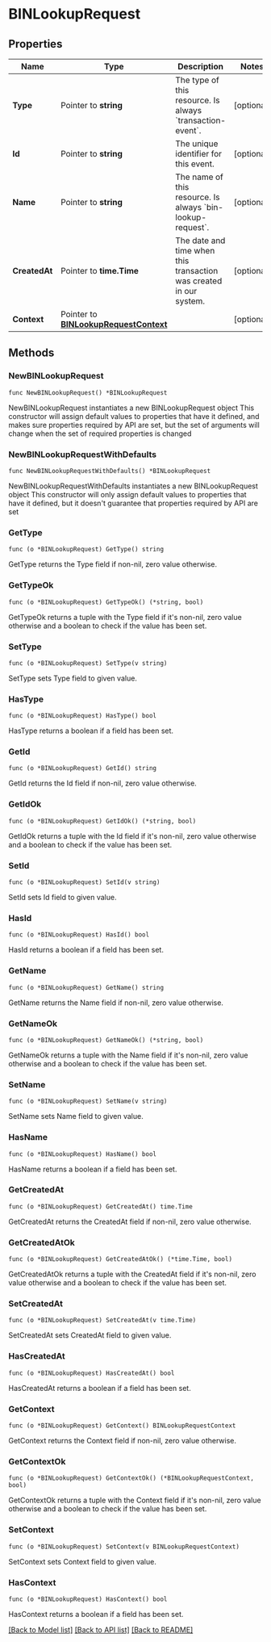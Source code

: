 # BINLookupRequest

## Properties

Name | Type | Description | Notes
------------ | ------------- | ------------- | -------------
**Type** | Pointer to **string** | The type of this resource. Is always &#x60;transaction-event&#x60;. | [optional] 
**Id** | Pointer to **string** | The unique identifier for this event. | [optional] 
**Name** | Pointer to **string** | The name of this resource. Is always &#x60;bin-lookup-request&#x60;. | [optional] 
**CreatedAt** | Pointer to **time.Time** | The date and time when this transaction was created in our system. | [optional] 
**Context** | Pointer to [**BINLookupRequestContext**](BINLookupRequestContext.md) |  | [optional] 

## Methods

### NewBINLookupRequest

`func NewBINLookupRequest() *BINLookupRequest`

NewBINLookupRequest instantiates a new BINLookupRequest object
This constructor will assign default values to properties that have it defined,
and makes sure properties required by API are set, but the set of arguments
will change when the set of required properties is changed

### NewBINLookupRequestWithDefaults

`func NewBINLookupRequestWithDefaults() *BINLookupRequest`

NewBINLookupRequestWithDefaults instantiates a new BINLookupRequest object
This constructor will only assign default values to properties that have it defined,
but it doesn't guarantee that properties required by API are set

### GetType

`func (o *BINLookupRequest) GetType() string`

GetType returns the Type field if non-nil, zero value otherwise.

### GetTypeOk

`func (o *BINLookupRequest) GetTypeOk() (*string, bool)`

GetTypeOk returns a tuple with the Type field if it's non-nil, zero value otherwise
and a boolean to check if the value has been set.

### SetType

`func (o *BINLookupRequest) SetType(v string)`

SetType sets Type field to given value.

### HasType

`func (o *BINLookupRequest) HasType() bool`

HasType returns a boolean if a field has been set.

### GetId

`func (o *BINLookupRequest) GetId() string`

GetId returns the Id field if non-nil, zero value otherwise.

### GetIdOk

`func (o *BINLookupRequest) GetIdOk() (*string, bool)`

GetIdOk returns a tuple with the Id field if it's non-nil, zero value otherwise
and a boolean to check if the value has been set.

### SetId

`func (o *BINLookupRequest) SetId(v string)`

SetId sets Id field to given value.

### HasId

`func (o *BINLookupRequest) HasId() bool`

HasId returns a boolean if a field has been set.

### GetName

`func (o *BINLookupRequest) GetName() string`

GetName returns the Name field if non-nil, zero value otherwise.

### GetNameOk

`func (o *BINLookupRequest) GetNameOk() (*string, bool)`

GetNameOk returns a tuple with the Name field if it's non-nil, zero value otherwise
and a boolean to check if the value has been set.

### SetName

`func (o *BINLookupRequest) SetName(v string)`

SetName sets Name field to given value.

### HasName

`func (o *BINLookupRequest) HasName() bool`

HasName returns a boolean if a field has been set.

### GetCreatedAt

`func (o *BINLookupRequest) GetCreatedAt() time.Time`

GetCreatedAt returns the CreatedAt field if non-nil, zero value otherwise.

### GetCreatedAtOk

`func (o *BINLookupRequest) GetCreatedAtOk() (*time.Time, bool)`

GetCreatedAtOk returns a tuple with the CreatedAt field if it's non-nil, zero value otherwise
and a boolean to check if the value has been set.

### SetCreatedAt

`func (o *BINLookupRequest) SetCreatedAt(v time.Time)`

SetCreatedAt sets CreatedAt field to given value.

### HasCreatedAt

`func (o *BINLookupRequest) HasCreatedAt() bool`

HasCreatedAt returns a boolean if a field has been set.

### GetContext

`func (o *BINLookupRequest) GetContext() BINLookupRequestContext`

GetContext returns the Context field if non-nil, zero value otherwise.

### GetContextOk

`func (o *BINLookupRequest) GetContextOk() (*BINLookupRequestContext, bool)`

GetContextOk returns a tuple with the Context field if it's non-nil, zero value otherwise
and a boolean to check if the value has been set.

### SetContext

`func (o *BINLookupRequest) SetContext(v BINLookupRequestContext)`

SetContext sets Context field to given value.

### HasContext

`func (o *BINLookupRequest) HasContext() bool`

HasContext returns a boolean if a field has been set.


[[Back to Model list]](../README.md#documentation-for-models) [[Back to API list]](../README.md#documentation-for-api-endpoints) [[Back to README]](../README.md)


